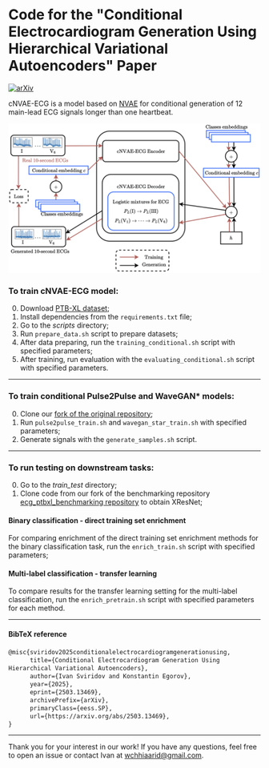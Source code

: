 # Code for the "Conditional Electrocardiogram Generation Using Hierarchical Variational Autoencoders" Paper

[![arXiv](https://img.shields.io/badge/arXiv-2503.13469-b31b1b.svg)](https://arxiv.org/abs/2503.13469)

cNVAE-ECG is a model based on [NVAE](https://github.com/NVlabs/NVAE) for conditional generation of 12 main-lead ECG signals longer than one heartbeat.

<p align="center">
    <img src="img/cNVAE-ECG.png" width="800">
</p>

### To train cNVAE-ECG model:
0. Download [PTB-XL dataset](https://physionet.org/content/ptb-xl/1.0.3/);
1. Install dependencies from the ```requirements.txt``` file;
2. Go to the *scripts* directory;
3. Run ```prepare_data.sh``` script to prepare datasets;
4. After data preparing, run the ```training_conditional.sh``` script with specified parameters;
5. After training, run evaluation with the ```evaluating_conditional.sh``` script with specified parameters.

---

### To train conditional Pulse2Pulse and WaveGAN* models:
0. Clone our [fork of the original repository](https://github.com/univanxx/Pulse2Pulse);
1. Run ```pulse2pulse_train.sh``` and ```wavegan_star_train.sh``` with specified parameters;
2. Generate signals with the ```generate_samples.sh``` script.

---

### To run testing on downstream tasks:
0. Go to the *train_test* directory;
1. Clone code from our fork of the benchmarking repository [ecg_ptbxl_benchmarking repository](https://github.com/univanxx/ecg_ptbxl_benchmarking) to obtain XResNet;
#### Binary classification - direct training set enrichment
For comparing enrichment of the direct training set enrichment methods for the binary classification task, run the ```enrich_train.sh``` script with specified parameters;
#### Multi-label classification - transfer learning
To compare results for the transfer learning setting for the multi-label classification, run the ```enrich_pretrain.sh``` script with specified parameters for each method.

---

#### BibTeX reference
```
@misc{sviridov2025conditionalelectrocardiogramgenerationusing,
      title={Conditional Electrocardiogram Generation Using Hierarchical Variational Autoencoders}, 
      author={Ivan Sviridov and Konstantin Egorov},
      year={2025},
      eprint={2503.13469},
      archivePrefix={arXiv},
      primaryClass={eess.SP},
      url={https://arxiv.org/abs/2503.13469}, 
}
```

---

Thank you for your interest in our work! If you have any questions, feel free to open an issue or contact Ivan at wchhiaarid@gmail.com.
